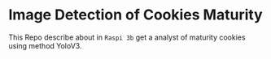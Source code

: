 # Image Detection of Cookies Maturity 

This Repo describe about in `Raspi 3b` get a analyst of maturity cookies using method YoloV3.
